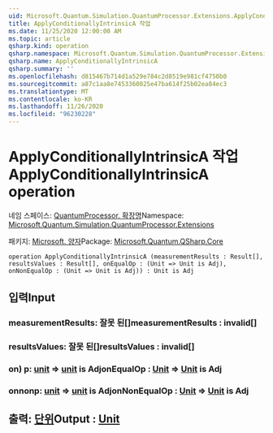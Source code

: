 ```yaml
---
uid: Microsoft.Quantum.Simulation.QuantumProcessor.Extensions.ApplyConditionallyIntrinsicA
title: ApplyConditionallyIntrinsicA 작업
ms.date: 11/25/2020 12:00:00 AM
ms.topic: article
qsharp.kind: operation
qsharp.namespace: Microsoft.Quantum.Simulation.QuantumProcessor.Extensions
qsharp.name: ApplyConditionallyIntrinsicA
qsharp.summary: ''
ms.openlocfilehash: d815467b714d1a529e784c2d8519e981cf4750b0
ms.sourcegitcommit: a87c1aa8e7453360025e47ba614f25b02ea84ec3
ms.translationtype: MT
ms.contentlocale: ko-KR
ms.lasthandoff: 11/26/2020
ms.locfileid: "96230228"
---
```

# <a name="applyconditionallyintrinsica-operation"></a><span data-ttu-id="c86a0-102">ApplyConditionallyIntrinsicA 작업</span><span class="sxs-lookup"><span data-stu-id="c86a0-102">ApplyConditionallyIntrinsicA operation</span></span>

<span data-ttu-id="c86a0-103">네임 스페이스: [QuantumProcessor. 확장명](xref:Microsoft.Quantum.Simulation.QuantumProcessor.Extensions)</span><span class="sxs-lookup"><span data-stu-id="c86a0-103">Namespace: [Microsoft.Quantum.Simulation.QuantumProcessor.Extensions](xref:Microsoft.Quantum.Simulation.QuantumProcessor.Extensions)</span></span>

<span data-ttu-id="c86a0-104">패키지: [Microsoft. 양자](https://nuget.org/packages/Microsoft.Quantum.QSharp.Core)</span><span class="sxs-lookup"><span data-stu-id="c86a0-104">Package: [Microsoft.Quantum.QSharp.Core](https://nuget.org/packages/Microsoft.Quantum.QSharp.Core)</span></span>




```qsharp
operation ApplyConditionallyIntrinsicA (measurementResults : Result[], resultsValues : Result[], onEqualOp : (Unit => Unit is Adj), onNonEqualOp : (Unit => Unit is Adj)) : Unit is Adj
```


## <a name="input"></a><span data-ttu-id="c86a0-105">입력</span><span class="sxs-lookup"><span data-stu-id="c86a0-105">Input</span></span>

### <a name="measurementresults--__invalidresult__"></a><span data-ttu-id="c86a0-106">measurementResults: __잘못 <Result> 된__[]</span><span class="sxs-lookup"><span data-stu-id="c86a0-106">measurementResults : __invalid<Result>__[]</span></span>




### <a name="resultsvalues--__invalidresult__"></a><span data-ttu-id="c86a0-107">resultsValues: __잘못 <Result> 된__[]</span><span class="sxs-lookup"><span data-stu-id="c86a0-107">resultsValues : __invalid<Result>__[]</span></span>




### <a name="onequalop--unit--unit--is-adj"></a><span data-ttu-id="c86a0-108">on) p: [unit](xref:microsoft.quantum.lang-ref.unit) => [unit](xref:microsoft.quantum.lang-ref.unit)  is Adj</span><span class="sxs-lookup"><span data-stu-id="c86a0-108">onEqualOp : [Unit](xref:microsoft.quantum.lang-ref.unit) => [Unit](xref:microsoft.quantum.lang-ref.unit)  is Adj</span></span>




### <a name="onnonequalop--unit--unit--is-adj"></a><span data-ttu-id="c86a0-109">onnonp: [unit](xref:microsoft.quantum.lang-ref.unit) => [unit](xref:microsoft.quantum.lang-ref.unit)  is Adj</span><span class="sxs-lookup"><span data-stu-id="c86a0-109">onNonEqualOp : [Unit](xref:microsoft.quantum.lang-ref.unit) => [Unit](xref:microsoft.quantum.lang-ref.unit)  is Adj</span></span>





## <a name="output--unit"></a><span data-ttu-id="c86a0-110">출력: [단위](xref:microsoft.quantum.lang-ref.unit)</span><span class="sxs-lookup"><span data-stu-id="c86a0-110">Output : [Unit](xref:microsoft.quantum.lang-ref.unit)</span></span>

